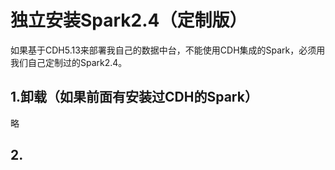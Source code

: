 独立安装Spark2.4（定制版）
================================================================================
如果基于CDH5.13来部署我自己的数据中台，不能使用CDH集成的Spark，必须用我们自己定制过的Spark2.4。

## 1.卸载（如果前面有安装过CDH的Spark）
略

## 2.